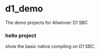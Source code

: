 # d1_demo
The demo projects for Allwinner D1 SBC

### hello project

show the basic native compiling on D1 SBC.
